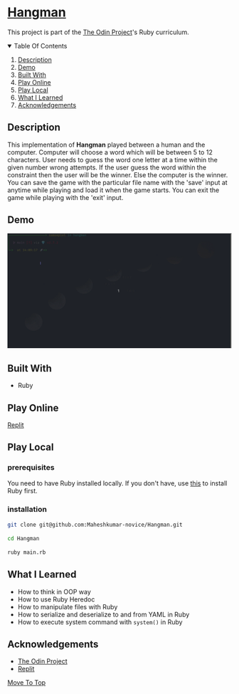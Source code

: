 # [Hangman](https://en.wikipedia.org/wiki/Hangman_(game))
This project is part of the [The Odin Project](https://www.theodinproject.com/paths/full-stack-ruby-on-rails/courses/ruby-programming/lessons/hangman)'s Ruby curriculum.

<details open="open">
  <summary>Table Of Contents</summary>
  <ol>
    <li>
      <a href="#description">Description</a>
    </li>
    <li>
      <a href="#demo">Demo</a>
    </li>
    <li>
      <a href="#built-with">Built With</a>
    </li>
    <li>
      <a href="#play-online">Play Online</a>
    </li>
    <li>
      <a href="#play-local">Play Local</a>
    </li>
    <li>
      <a href="#what-i-learned">What I Learned</a>
    </li>
     <li>
      <a href="#acknowledgements">Acknowledgements</a>
    </li>
  </ol>
</details>

## Description
  This implementation of **Hangman** played between a human and the computer. Computer will choose a word which will be between 5 to 12 characters. User needs to guess the word one letter at a time within the given number wrong attempts. If the user guess the word within the constraint then the user will be the winner. Else the computer is the winner. You can save the game with the particular file name with the 'save' input at anytime while playing and load it when the game starts. You can exit the game while playing with the 'exit' input.
  

## Demo
![Demo](./assets/demo.gif)
</br>

## Built With
* Ruby

## Play Online
[Replit](https://replit.com/@MaheshkumarP/Hangman)

## Play Local
### prerequisites
You need to have Ruby installed locally. If you don't have, use [this](https://www.theodinproject.com/paths/full-stack-ruby-on-rails/courses/ruby-programming/lessons/installing-ruby-ruby-programming) to install Ruby first.
### installation
```sh
git clone git@github.com:Maheshkumar-novice/Hangman.git
```
```sh
cd Hangman
```
```sh
ruby main.rb
```

## What I Learned
* How to think in OOP way
* How to use Ruby Heredoc
* How to manipulate files with Ruby
* How to serialize and deserialize to and from YAML in Ruby
* How to execute system command with `system()` in Ruby

## Acknowledgements
* [The Odin Project](https://theodinproject.com)
* [Replit](https://replit.com)

[Move To Top](#hangman)

